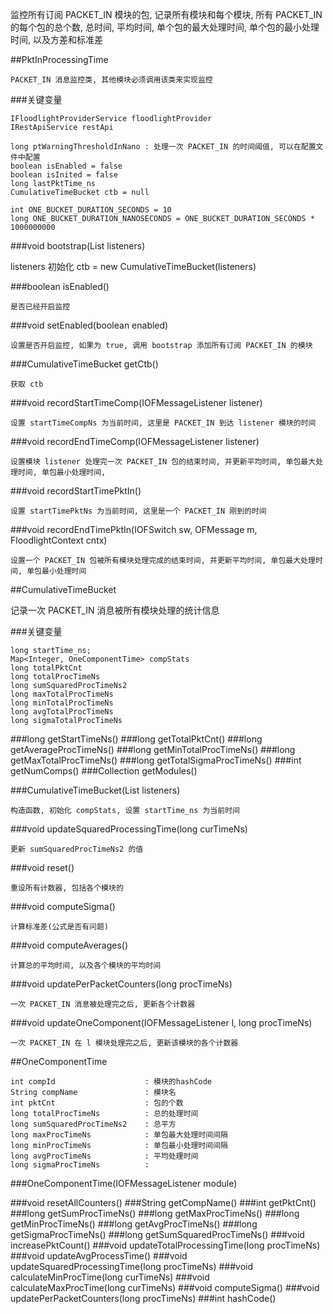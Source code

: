 
监控所有订阅 PACKET_IN 模块的包, 记录所有模块和每个模块, 所有 PACKET_IN 的每个包的总个数, 总时间, 平均时间, 单个包的最大处理时间, 
单个包的最小处理时间, 以及方差和标准差

##PktInProcessingTime

    PACKET_IN 消息监控类, 其他模块必须调用该类来实现监控

###关键变量

    IFloodlightProviderService floodlightProvider
    IRestApiService restApi

    long ptWarningThresholdInNano : 处理一次 PACKET_IN 的时间阈值, 可以在配置文件中配置
    boolean isEnabled = false
    boolean isInited = false
    long lastPktTime_ns
    CumulativeTimeBucket ctb = null

    int ONE_BUCKET_DURATION_SECONDS = 10
    long ONE_BUCKET_DURATION_NANOSECONDS = ONE_BUCKET_DURATION_SECONDS * 1000000000


###void bootstrap(List<IOFMessageListener> listeners)

listeners 初始化 ctb = new CumulativeTimeBucket(listeners)

###boolean isEnabled()

    是否已经开启监控

###void setEnabled(boolean enabled)

    设置是否开启监控, 如果为 true, 调用 bootstrap 添加所有订阅 PACKET_IN 的模块

###CumulativeTimeBucket getCtb()

    获取 ctb

###void recordStartTimeComp(IOFMessageListener listener)

    设置 startTimeCompNs 为当前时间, 这里是 PACKET_IN 到达 listener 模块的时间

###void recordEndTimeComp(IOFMessageListener listener)

    设置模块 listener 处理完一次 PACKET_IN 包的结束时间, 并更新平均时间, 单包最大处理时间, 单包最小处理时间, 

###void recordStartTimePktIn()

    设置 startTimePktNs 为当前时间, 这里是一个 PACKET_IN 刚到的时间

###void recordEndTimePktIn(IOFSwitch sw, OFMessage m, FloodlightContext cntx)

    设置一个 PACKET_IN 包被所有模块处理完成的结束时间, 并更新平均时间, 单包最大处理时间, 单包最小处理时间


##CumulativeTimeBucket

记录一次 PACKET_IN 消息被所有模块处理的统计信息

###关键变量

    long startTime_ns;
    Map<Integer, OneComponentTime> compStats
    long totalPktCnt
    long totalProcTimeNs
    long sumSquaredProcTimeNs2
    long maxTotalProcTimeNs
    long minTotalProcTimeNs
    long avgTotalProcTimeNs
    long sigmaTotalProcTimeNs

###long getStartTimeNs()
###long getTotalPktCnt()
###long getAverageProcTimeNs()
###long getMinTotalProcTimeNs()
###long getMaxTotalProcTimeNs()
###long getTotalSigmaProcTimeNs()
###int getNumComps()
###Collection<OneComponentTime> getModules()

###CumulativeTimeBucket(List<IOFMessageListener> listeners)
    
    构造函数, 初始化 compStats, 设置 startTime_ns 为当前时间

###void updateSquaredProcessingTime(long curTimeNs)

    更新 sumSquaredProcTimeNs2 的值

###void reset()

    重设所有计数器, 包括各个模块的

###void computeSigma()

    计算标准差(公式是否有问题)

###void computeAverages()

    计算总的平均时间, 以及各个模块的平均时间

###void updatePerPacketCounters(long procTimeNs)

    一次 PACKET_IN 消息被处理完之后, 更新各个计数器

###void updateOneComponent(IOFMessageListener l, long procTimeNs)

    一次 PACKET_IN 在 l 模块处理完之后, 更新该模块的各个计数器


##OneComponentTime

    int compId                    : 模块的hashCode
    String compName               : 模块名
    int pktCnt                    : 包的个数
    long totalProcTimeNs          : 总的处理时间
    long sumSquaredProcTimeNs2    : 总平方
    long maxProcTimeNs            : 单包最大处理时间间隔
    long minProcTimeNs            : 单包最小处理时间间隔
    long avgProcTimeNs            : 平均处理时间
    long sigmaProcTimeNs          : 

###OneComponentTime(IOFMessageListener module)


###void resetAllCounters()
###String getCompName()
###int getPktCnt()
###long getSumProcTimeNs()
###long getMaxProcTimeNs()
###long getMinProcTimeNs()
###long getAvgProcTimeNs()
###long getSigmaProcTimeNs()
###long getSumSquaredProcTimeNs()
###void increasePktCount()
###void updateTotalProcessingTime(long procTimeNs)
###void updateAvgProcessTime()
###void updateSquaredProcessingTime(long procTimeNs)
###void calculateMinProcTime(long curTimeNs)
###void calculateMaxProcTime(long curTimeNs)
###void computeSigma()
###void updatePerPacketCounters(long procTimeNs)
###int hashCode()







